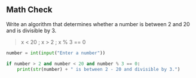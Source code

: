 Math Check
----------

Write an algorithm that determines whether a number is between 2 and 20 and is divisible by 3.

> x < 20 ; x > 2 ; x % 3 == 0

``` python
number = int(input("Enter a number"))

if number > 2 and number < 20 and number % 3 == 0:
    print(str(number) + " is between 2 - 20 and divisible by 3.")

```